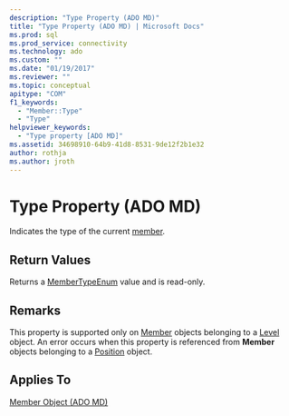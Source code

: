 ```yaml
---
description: "Type Property (ADO MD)"
title: "Type Property (ADO MD) | Microsoft Docs"
ms.prod: sql
ms.prod_service: connectivity
ms.technology: ado
ms.custom: ""
ms.date: "01/19/2017"
ms.reviewer: ""
ms.topic: conceptual
apitype: "COM"
f1_keywords: 
  - "Member::Type"
  - "Type"
helpviewer_keywords: 
  - "Type property [ADO MD]"
ms.assetid: 34698910-64b9-41d8-8531-9de12f2b1e32
author: rothja
ms.author: jroth
---
```

# Type Property (ADO MD)
Indicates the type of the current [member](./member-object-ado-md.md).  
  
## Return Values  
 Returns a [MemberTypeEnum](./membertypeenum.md) value and is read-only.  
  
## Remarks  
 This property is supported only on [Member](./member-object-ado-md.md) objects belonging to a [Level](./level-object-ado-md.md) object. An error occurs when this property is referenced from **Member** objects belonging to a [Position](./position-object-ado-md.md) object.  
  
## Applies To  
 [Member Object (ADO MD)](./member-object-ado-md.md)